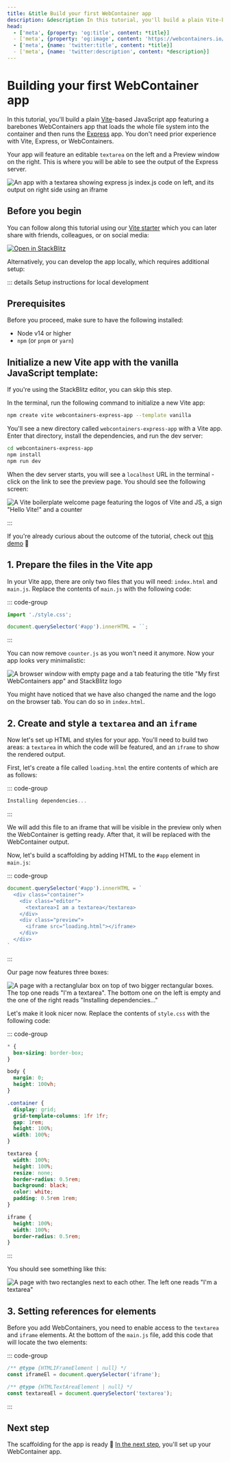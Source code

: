 ```yaml
---
title: &title Build your first WebContainer app
description: &description In this tutorial, you'll build a plain Vite-based JavaScript app featuring a barebones WebContainers app that loads the whole file system into the container and then runs the Express app. There will be an editable `textarea` on the left, and changes will be reflected instantly in the Preview on the right where you will be able to see the output of the Express server.
head:
  - ['meta', {property: 'og:title', content: *title}]
  - ['meta', {property: 'og:image', content: 'https://webcontainers.io/img/og/tutorial-1_building_your_first_webcontainers_app.png'}]
  - ['meta', {name: 'twitter:title', content: *title}]
  - ['meta', {name: 'twitter:description', content: *description}]
---
```

# Building your first WebContainer app

In this tutorial, you'll build a plain [Vite](https://vitejs.dev/)-based JavaScript app featuring a barebones WebContainers app that loads the whole file system into the container and then runs the [Express](https://expressjs.com/) app. You don't need prior experience with Vite, Express, or WebContainers.

Your app will feature an editable `textarea` on the left and a Preview window on the right. This is where you will be able to see the output of the Express server.

![An app with a textarea showing express js index.js code on left, and its output on right side using an iframe](./images/11-final.png)

## Before you begin

You can follow along this tutorial using our [Vite starter](https://stackblitz.com/edit/vitejs-vite-jkerkn?file=index.html&terminal=dev) which you can later share with friends, colleagues, or on social media:

[![Open in StackBlitz](https://developer.stackblitz.com/img/open_in_stackblitz.svg)](https://vite.new)

Alternatively, you can develop the app locally, which requires additional setup:

::: details Setup instructions for local development

## Prerequisites

Before you proceed, make sure to have the following installed:

- Node v14 or higher
- `npm` (or `pnpm` or `yarn`)

## Initialize a new Vite app with the vanilla JavaScript template:

If you're using the StackBlitz editor, you can skip this step.

In the terminal, run the following command to initialize a new Vite app:

```bash
npm create vite webcontainers-express-app --template vanilla
```

You'll see a new directory called `webcontainers-express-app` with a Vite app. Enter that directory, install the dependencies, and run the dev server:

```bash
cd webcontainers-express-app
npm install
npm run dev
```

When the dev server starts, you will see a `localhost` URL in the terminal - click on the link to see the preview page. You should see the following screen:

![A Vite boilerplate welcome page featuring the logos of Vite and JS, a sign "Hello Vite!" and a counter](./images/1-vite-welcome-screen.png)

:::

If you're already curious about the outcome of the tutorial, check out [this demo](https://webcontainer.new) 👀


## 1. Prepare the files in the Vite app

In your Vite app, there are only two files that you will need: `index.html` and `main.js`. Replace the contents of `main.js` with the following code:

::: code-group

```js [main.js]
import './style.css';

document.querySelector('#app').innerHTML = ``;
```

:::

You can now remove `counter.js` as you won't need it anymore. Now your app looks very minimalistic:

![A browser window with empty page and a tab featuring the title "My first WebContainers app" and StackBlitz logo](./images/2-no-welcome-screen.png)

You might have noticed that we have also changed the name and the logo on the browser tab. You can do so in `index.html`.

## 2. Create and style a `textarea` and an `iframe`

Now let's set up HTML and styles for your app. You'll need to build two areas: a `textarea` in which the code will be featured, and an `iframe` to show the rendered output.

First, let's create a file called `loading.html` the entire contents of which are as follows:

::: code-group

```js [loading.html]
Installing dependencies...
```

:::

We will add this file to an iframe that will be visible in the preview only when the WebContainer is getting ready. After that, it will be replaced with the WebContainer output.

Now, let's build a scaffolding by adding HTML to the `#app` element in `main.js`:

::: code-group

```js [main.js]
document.querySelector('#app').innerHTML = `
  <div class="container">
    <div class="editor">
      <textarea>I am a textarea</textarea>
    </div>
    <div class="preview">
      <iframe src="loading.html"></iframe>
    </div>
  </div>
`
```

:::

Our page now features three boxes:

![A page with a rectanglular box on top of two bigger rectangular boxes. The top one reads "I'm a textarea". The bottom one on the left is empty and the one of the right reads "Installing dependencies..."](./images/3-scaffolding.png)

Let's make it look nicer now. Replace the contents of `style.css` with the following code:

::: code-group

```css [style.css]
* {
  box-sizing: border-box;
}

body {
  margin: 0;
  height: 100vh;
}

.container {
  display: grid;
  grid-template-columns: 1fr 1fr;
  gap: 1rem;
  height: 100%;
  width: 100%;
}

textarea {
  width: 100%;
  height: 100%;
  resize: none;
  border-radius: 0.5rem;
  background: black;
  color: white;
  padding: 0.5rem 1rem;
}

iframe {
  height: 100%;
  width: 100%;
  border-radius: 0.5rem;
}
```

:::

You should see something like this:

![A page with two rectangles next to each other. The left one reads "I'm a textarea"](./images/4-scaffolding-with-styles.png)

## 3. Setting references for elements

Before you add WebContainers, you need to enable access to the `textarea` and `iframe` elements. At the bottom of the `main.js` file, add this code that will locate the two elements:

::: code-group

```js [main.js]
/** @type {HTMLIFrameElement | null} */
const iframeEl = document.querySelector('iframe');

/** @type {HTMLTextAreaElement | null} */
const textareaEl = document.querySelector('textarea');
```

:::

## Next step

The scaffolding for the app is ready 👏 [In the next step](./2-setting-up-webcontainers.md), you'll set up your WebContainer app.
